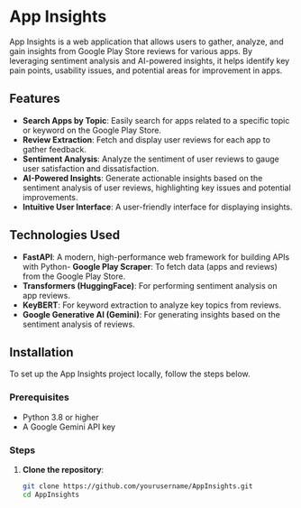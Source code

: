 # App Insights

App Insights is a web application that allows users to gather, analyze, and gain insights from Google Play Store reviews for various apps. By leveraging sentiment analysis and AI-powered insights, it helps identify key pain points, usability issues, and potential areas for improvement in apps.

## Features

- **Search Apps by Topic**: Easily search for apps related to a specific topic or keyword on the Google Play Store.
- **Review Extraction**: Fetch and display user reviews for each app to gather feedback.
- **Sentiment Analysis**: Analyze the sentiment of user reviews to gauge user satisfaction and dissatisfaction.
- **AI-Powered Insights**: Generate actionable insights based on the sentiment analysis of user reviews, highlighting key issues and potential improvements.
- **Intuitive User Interface**: A user-friendly interface for displaying insights.

## Technologies Used

- **FastAPI**: A modern, high-performance web framework for building APIs with Python- **Google Play Scraper**: To fetch data (apps and reviews) from the Google Play Store.
- **Transformers (HuggingFace)**: For performing sentiment analysis on app reviews.
- **KeyBERT**: For keyword extraction to analyze key topics from reviews.
- **Google Generative AI (Gemini)**: For generating insights based on the sentiment analysis of reviews.

## Installation

To set up the App Insights project locally, follow the steps below.

### Prerequisites

- Python 3.8 or higher
- A Google Gemini API key

### Steps

1. **Clone the repository**:
   ```bash
   git clone https://github.com/yourusername/AppInsights.git
   cd AppInsights

